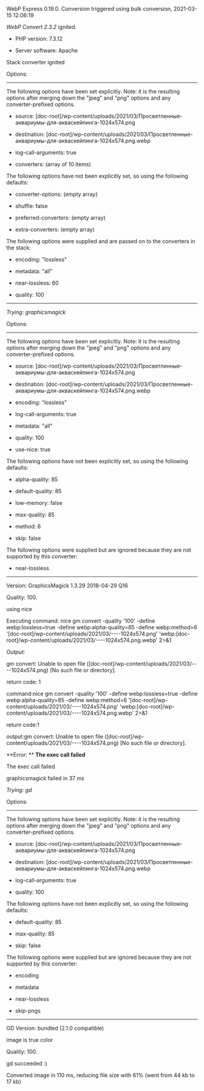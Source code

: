 WebP Express 0.19.0. Conversion triggered using bulk conversion, 2021-03-15 12:06:19

*WebP Convert 2.3.2*  ignited.
- PHP version: 7.3.12
- Server software: Apache

Stack converter ignited

Options:
------------
The following options have been set explicitly. Note: it is the resulting options after merging down the "jpeg" and "png" options and any converter-prefixed options.
- source: [doc-root]/wp-content/uploads/2021/03/Просветленные-аквариумы-для-акваскейпинга-1024x574.png
- destination: [doc-root]/wp-content/uploads/2021/03/Просветленные-аквариумы-для-акваскейпинга-1024x574.png.webp
- log-call-arguments: true
- converters: (array of 10 items)

The following options have not been explicitly set, so using the following defaults:
- converter-options: (empty array)
- shuffle: false
- preferred-converters: (empty array)
- extra-converters: (empty array)

The following options were supplied and are passed on to the converters in the stack:
- encoding: "lossless"
- metadata: "all"
- near-lossless: 60
- quality: 100
------------


*Trying: graphicsmagick* 

Options:
------------
The following options have been set explicitly. Note: it is the resulting options after merging down the "jpeg" and "png" options and any converter-prefixed options.
- source: [doc-root]/wp-content/uploads/2021/03/Просветленные-аквариумы-для-акваскейпинга-1024x574.png
- destination: [doc-root]/wp-content/uploads/2021/03/Просветленные-аквариумы-для-акваскейпинга-1024x574.png.webp
- encoding: "lossless"
- log-call-arguments: true
- metadata: "all"
- quality: 100
- use-nice: true

The following options have not been explicitly set, so using the following defaults:
- alpha-quality: 85
- default-quality: 85
- low-memory: false
- max-quality: 85
- method: 6
- skip: false

The following options were supplied but are ignored because they are not supported by this converter:
- near-lossless
------------

Version: GraphicsMagick 1.3.29 2018-04-29 Q16 
Quality: 100. 
using nice
Executing command: nice gm convert -quality '100' -define webp:lossless=true -define webp:alpha-quality=85 -define webp:method=6 '[doc-root]/wp-content/uploads/2021/03/----1024x574.png' 'webp:[doc-root]/wp-content/uploads/2021/03/----1024x574.png.webp' 2>&1

*Output:* 
gm convert: Unable to open file ([doc-root]/wp-content/uploads/2021/03/----1024x574.png) [No such file or directory].

return code: 1
command:nice gm convert -quality '100' -define webp:lossless=true -define webp:alpha-quality=85 -define webp:method=6 '[doc-root]/wp-content/uploads/2021/03/----1024x574.png' 'webp:[doc-root]/wp-content/uploads/2021/03/----1024x574.png.webp' 2>&1
return code:1
output:gm convert: Unable to open file ([doc-root]/wp-content/uploads/2021/03/----1024x574.png) [No such file or directory].

**Error: ** **The exec call failed** 
The exec call failed
graphicsmagick failed in 37 ms

*Trying: gd* 

Options:
------------
The following options have been set explicitly. Note: it is the resulting options after merging down the "jpeg" and "png" options and any converter-prefixed options.
- source: [doc-root]/wp-content/uploads/2021/03/Просветленные-аквариумы-для-акваскейпинга-1024x574.png
- destination: [doc-root]/wp-content/uploads/2021/03/Просветленные-аквариумы-для-акваскейпинга-1024x574.png.webp
- log-call-arguments: true
- quality: 100

The following options have not been explicitly set, so using the following defaults:
- default-quality: 85
- max-quality: 85
- skip: false

The following options were supplied but are ignored because they are not supported by this converter:
- encoding
- metadata
- near-lossless
- skip-pngs
------------

GD Version: bundled (2.1.0 compatible)
image is true color
Quality: 100. 
gd succeeded :)

Converted image in 110 ms, reducing file size with 61% (went from 44 kb to 17 kb)

